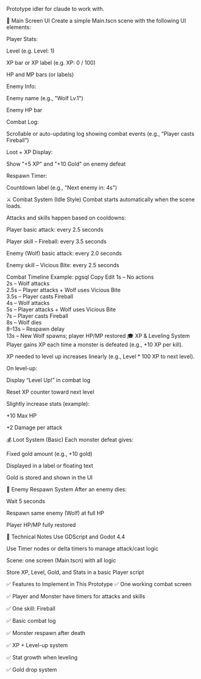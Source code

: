 Prototype idler for claude to work with.

📱 Main Screen UI
Create a simple Main.tscn scene with the following UI elements:

Player Stats:

Level (e.g. Level: 1)

XP bar or XP label (e.g. XP: 0 / 100)

HP and MP bars (or labels)

Enemy Info:

Enemy name (e.g., "Wolf Lv.1")

Enemy HP bar

Combat Log:

Scrollable or auto-updating log showing combat events (e.g., “Player casts Fireball”)

Loot + XP Display:

Show "+5 XP" and "+10 Gold" on enemy defeat

Respawn Timer:

Countdown label (e.g., "Next enemy in: 4s")

⚔️ Combat System (Idle Style)
Combat starts automatically when the scene loads.

Attacks and skills happen based on cooldowns:

Player basic attack: every 2.5 seconds

Player skill – Fireball: every 3.5 seconds

Enemy (Wolf) basic attack: every 2.0 seconds

Enemy skill – Vicious Bite: every 2.5 seconds

Combat Timeline Example:
pgsql
Copy
Edit
1s  – No actions  
2s  – Wolf attacks  
2.5s – Player attacks + Wolf uses Vicious Bite  
3.5s – Player casts Fireball  
4s  – Wolf attacks  
5s  – Player attacks + Wolf uses Vicious Bite  
7s  – Player casts Fireball  
8s  – Wolf dies  
8–13s – Respawn delay  
13s – New Wolf spawns; player HP/MP restored
🎓 XP & Leveling System
Player gains XP each time a monster is defeated (e.g., +10 XP per kill).

XP needed to level up increases linearly (e.g., Level * 100 XP to next level).

On level-up:

Display “Level Up!” in combat log

Reset XP counter toward next level

Slightly increase stats (example):

+10 Max HP

+2 Damage per attack

💰 Loot System (Basic)
Each monster defeat gives:

Fixed gold amount (e.g., +10 gold)

Displayed in a label or floating text

Gold is stored and shown in the UI

🔁 Enemy Respawn System
After an enemy dies:

Wait 5 seconds

Respawn same enemy (Wolf) at full HP

Player HP/MP fully restored

🔧 Technical Notes
Use GDScript and Godot 4.4

Use Timer nodes or delta timers to manage attack/cast logic

Scene: one screen (Main.tscn) with all logic

Store XP, Level, Gold, and Stats in a basic Player script

✅ Features to Implement in This Prototype
✅ One working combat screen

✅ Player and Monster have timers for attacks and skills

✅ One skill: Fireball

✅ Basic combat log

✅ Monster respawn after death

✅ XP + Level-up system

✅ Stat growth when leveling

✅ Gold drop system

